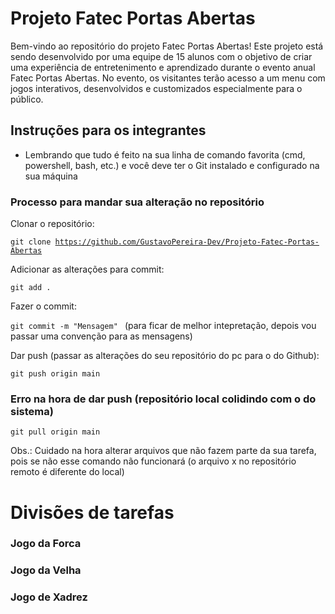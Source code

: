 # Projeto Fatec Portas Abertas

Bem-vindo ao repositório do projeto Fatec Portas Abertas! Este projeto está sendo desenvolvido por uma equipe de 15 alunos com o objetivo de criar uma experiência de entretenimento e aprendizado durante o evento anual Fatec Portas Abertas. No evento, os visitantes terão acesso a um menu com jogos interativos, desenvolvidos e customizados especialmente para o público.

## Instruções para os integrantes

- Lembrando que tudo é feito na sua linha de comando favorita (cmd, powershell, bash, etc.) e você deve ter o Git instalado e configurado na sua máquina


### Processo para mandar sua alteração no repositório

Clonar o repositório:

<code>git clone https://github.com/GustavoPereira-Dev/Projeto-Fatec-Portas-Abertas</code>


Adicionar as alterações para commit:

<code>git add .</code>


Fazer o commit:

<code>git commit -m "Mensagem" </code> (para ficar de melhor intepretação, depois vou passar uma convenção para as mensagens)


Dar push (passar as alterações do seu repositório do pc para o do Github):

<code>git push origin main</code> 


### Erro na hora de dar push (repositório local colidindo com o do sistema)

<code>git pull origin main</code>


Obs.: Cuidado na hora alterar arquivos que não fazem parte da sua tarefa, pois se não esse comando não funcionará (o arquivo x no repositório remoto é diferente do local)


# Divisões de tarefas

### Jogo da Forca

### Jogo da Velha

### Jogo de Xadrez

